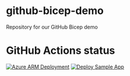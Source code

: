 # github-bicep-demo

Repository for our GitHub Bicep demo

# GitHub Actions status

[![Azure ARM Deployment](https://github.com/DevSecNinja/github-bicep-demo/actions/workflows/deploy.yml/badge.svg)](https://github.com/DevSecNinja/github-bicep-demo/actions/workflows/deploy.yml)
[![Deploy Sample App](https://github.com/DevSecNinja/github-bicep-demo/actions/workflows/app-deploy.yml/badge.svg)](https://github.com/DevSecNinja/github-bicep-demo/actions/workflows/app-deploy.yml)